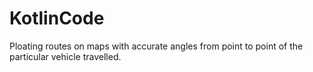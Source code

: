 # KotlinCode
Ploating routes on maps with accurate angles from point to point of the particular vehicle travelled.
